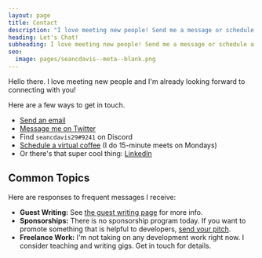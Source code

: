 ```yaml
---
layout: page
title: Contact
description: "I love meeting new people! Send me a message or schedule a 15-minute virtual coffee."
heading: Let's Chat!
subheading: I love meeting new people! Send me a message or schedule a 15-minute virtual coffee.
seo:
  image: pages/seancdavis--meta--blank.png
---
```


Hello there. I love meeting new people and I'm already looking forward to connecting with you!

Here are a few ways to get in touch.

- [Send an email](mailto:hello@seancdavis.com)
- [Message me on Twitter](https://twitter.com/messages/compose?recipient_id=23583938)
- Find `seancdavis29#9241` on Discord
- [Schedule a virtual coffee](https://calendly.com/seancdavis-stackbit/virtual-coffee) (I do 15-minute meets on Mondays)
- Or there's that super cool thing: [LinkedIn](https://www.linkedin.com/in/sean-c-davis-a143822a/)

## Common Topics

Here are responses to frequent messages I receive:

- **Guest Writing:** See [the guest writing page](/guest-writing/) for more info.
- **Sponsorships:** There is no sponsorship program today. If you want to promote something that is helpful to developers, [send your pitch](/guest-writing/).
- **Freelance Work:** I'm not taking on any development work right now. I consider teaching and writing gigs. Get in touch for details.
